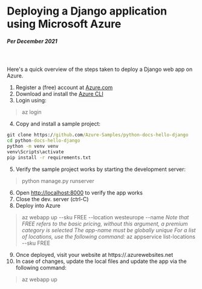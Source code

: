 # Deploying a Django application using Microsoft Azure
##### Per December 2021
<br>
<br>
Here's a quick overview of the steps taken to deploy a Django web app on Azure.

1. Register a (free) account at [Azure.com](https://azure.com)
2. Download and install the [Azure CLI](https://docs.microsoft.com/en-us/cli/azure/install-azure-cli)
3. Login using:
> az login
4. Copy and install a sample project:
```cmd
git clone https://github.com/Azure-Samples/python-docs-hello-django
cd python-docs-hello-django
python -m venv venv
venv\Scripts\activate
pip install -r requirements.txt
```
5. Verify the sample project works by starting the development server:
> python manage.py runserver
6. Open [http://localhost:8000](http://localhost:8000/) to verify the app works
7. Close the dev. server (ctrl-C)
8. Deploy into Azure
> az webapp up --sku FREE --location westeurope --name <app-name>
*Note that FREE refers to the basic pricing, without this argument, a premium category is selected*
*The app-name must be globally unique*
*For a list of locations, use the following command:*
> az appservice list-locations --sku FREE
9. Once deployed, visit your website at https://<app-name>.azurewebsites.net 
10. In case of changes, update the local files and update the app via the following command:
> az webapp up
